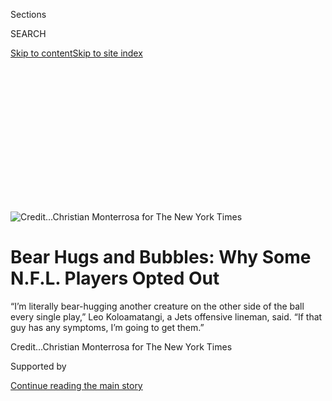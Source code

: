 <div id="app">

<div>

<div>

<div>

<div class="NYTAppHideMasthead css-ikk3s8 e1suatyy0">

<div class="section css-133zg39 e1suatyy2">

<div class="css-eph4ug er09x8g0">

<div class="css-6n7j50">

</div>

<span class="css-1dv1kvn">Sections</span>

<div class="css-10488qs">

<span class="css-1dv1kvn">SEARCH</span>

</div>

[Skip to content](#site-content)[Skip to site index](#site-index)

</div>

<div class="css-10698na e1huz5gh0">

</div>

</div>

</div>

</div>

<div data-aria-hidden="false">

<div id="site-content" role="main">

<div>

<div class="css-1aor85t" style="opacity:0.000000001;z-index:-1;visibility:hidden">

<div class="css-1hqnpie">

<div class="css-epjblv">

<span class="css-17xtcya">[Pro
Football](/section/sports/football)</span><span class="css-x15j1o">|</span><span class="css-fwqvlz">Bear
Hugs and Bubbles: Why Some N.F.L. Players Opted Out</span>

</div>

<div class="css-k008qs">

<div class="css-1iwv8en">

<span class="css-18z7m18"></span>

<div>

</div>

</div>

<span class="css-1n6z4y">https://nyti.ms/2PwsAt0</span>

<div class="css-1705lsu">

<div class="css-4xjgmj">

<div class="css-4skfbu" role="toolbar" data-aria-label="Social Media Share buttons, Save button, and Comments Panel with current comment count" data-testid="share-tools">

  - 
  - 
  - 
  - 
    
    <div class="css-6n7j50">
    
    </div>

  - 

</div>

</div>

</div>

</div>

</div>

</div>

<div id="NYT_TOP_BANNER_REGION" class="css-11qgg8s">

</div>

<div id="fullBleedHeaderContent">

<div class="css-9fsmc8">

![<span class="css-cnj6d5 e1z0qqy90" itemprop="copyrightHolder"><span class="css-1ly73wi e1tej78p0">Credit...</span><span><span>Christian
Monterrosa for The New York
Times</span></span></span>](https://static01.nyt.com/images/2020/08/08/sports/08nfl-optouts-1/merlin_175405419_33dfb7cf-fa3d-40d2-9094-3dc79fc00fc7-articleLarge.jpg?quality=75&auto=webp&disable=upscale)

</div>

<div class="css-1aqq9tq">

<div class="css-1vkm6nb ehdk2mb0">

# Bear Hugs and Bubbles: Why Some N.F.L. Players Opted Out

</div>

“I’m literally bear-hugging another creature on the other side of the
ball every single play,” Leo Koloamatangi, a Jets offensive lineman,
said. “If that guy has any symptoms, I’m going to get them.”

</div>

<div class="css-nwzfg5 e1gnum310">

<span class="css-1f9pvn2 football"></span><span class="css-cnj6d5 e1z0qqy90" itemprop="copyrightHolder"><span class="css-1ly73wi e1tej78p0">Credit...</span><span><span>Christian
Monterrosa for The New York Times</span></span></span>

</div>

<div id="sponsor-wrapper" class="css-1hyfx7x">

<div id="sponsor-slug" class="css-19vbshk">

Supported by

</div>

[Continue reading the main story](#after-sponsor)

<div id="sponsor" class="ad sponsor-wrapper" style="text-align:center;height:100%;display:block">

</div>

<div id="after-sponsor">

</div>

</div>

<div class="css-1wx1auc e1gnum311">

<div class="css-18e8msd">

<div class="css-vp77d3 epjyd6m0">

<div class="css-hus3qt ey68jwv0" data-aria-hidden="true">

[![Ben
Shpigel](https://static01.nyt.com/images/2018/02/20/multimedia/author-ben-shpigel/author-ben-shpigel-thumbLarge.jpg
"Ben Shpigel")](https://www.nytimes.com/by/ben-shpigel)

</div>

<div class="css-1baulvz">

By [<span class="css-1baulvz last-byline" itemprop="name">Ben
Shpigel</span>](https://www.nytimes.com/by/ben-shpigel)

</div>

</div>

  - 
    
    <div class="css-ld3wwf e16638kd2">
    
    Aug. 8, 2020Updated <span class="css-epvm6">10:40 a.m. ET</span>
    
    </div>

  - 
    
    <div class="css-4xjgmj">
    
    <div class="css-pvvomx" role="toolbar" data-aria-label="Social Media Share buttons, Save button, and Comments Panel with current comment count" data-testid="share-tools">
    
      - 
      - 
      - 
      - 
        
        <div class="css-6n7j50">
        
        </div>
    
      - 
    
    </div>
    
    </div>

</div>

</div>

</div>

<div class="section meteredContent css-1r7ky0e" name="articleBody" itemprop="articleBody">

<div class="css-1fanzo5 StoryBodyCompanionColumn">

<div class="css-53u6y8">

When his daughter, Marae, is old enough, Philadelphia Eagles receiver
Marquise Goodwin will teach her to put family first. He will say that
she should prioritize the people she loves most when making decisions.
He will share his own choice, made five months after she was born: He
will sit out the 2020 N.F.L. season.

Picking family over football during the coronavirus pandemic, Goodwin
was one of 68 players who the N.F.L. has listed as having opted out by
Thursday’s deadline even as the league, despite surging transmission
rates around the country, contends that the season will begin, as
scheduled, on Sept. 10.

The players who opted out represent a microcosm of N.F.L. rosters:
rookies and veterans, practice-squadders and starters, all of whom
determined after careful consideration to lessen one risk while
absorbing another. In order to keep themselves and their families safer,
they will sacrifice the chance to compete for a Super Bowl, forgo
showcasing themselves for more lucrative contracts and, in some cases,
cede starting jobs and roster spots that may or may not be there next
season.

As part of an [agreement between the N.F.L. and the Players
Association,](https://www.nytimes.com/2020/07/24/sports/football/nfl-players-regular-season-start.html)
players with one of the 15 medical conditions that the league regards as
high risk for contracting the virus could earn $350,000 this year, while
players who decided not to play will receive a $150,000 advance toward
next year’s salary.

</div>

</div>

<div class="css-1fanzo5 StoryBodyCompanionColumn">

<div class="css-53u6y8">

Half of the players who opted out are offensive and defensive linemen,
who are in closest contact with other players during practices and
games. Leo Koloamatangi, an offensive lineman on the Jets who opted out,
said he was resigned to contracting the virus had he chosen to play.

“Where I play, I’m literally bear-hugging another creature on the other
side of the ball every single play,” Koloamatangi, 26, said in an
interview. “If that guy has any symptoms, I’m going to get them.” He
added, “For myself, I couldn’t take those chances.”

Neither could Goodwin, 29, [whose family bore a string of personal
tragedies](https://www.espn.com/nfl/story/_/id/29301718/philadelphia-eagles-receiver-marquise-goodwin-wife-morgan-persevere-pain-promise-family).
He would not permit himself to perhaps cause another. His wife, Morgan,
twice endured pregnancy complications, losing a prematurely born son in
November 2017, and then, in November 2018, twin boys.

</div>

</div>

<div class="css-cfo9c3">

</div>

<div class="css-1fanzo5 StoryBodyCompanionColumn">

<div class="css-53u6y8">

The first time, Goodwin elected to play the same day, Nov. 12, for the
San Francisco 49ers, and after catching an 83-yard touchdown pass he
blew a kiss to the heavens. He was with the team for a game in Tampa,
Fla., the next year when Morgan woke up with contractions. She suggested
he come home but never explicitly said she needed him to, knowing how
seriously he took his career. He flew home, skipping the game, to be
with her.

</div>

</div>

<div class="css-1fanzo5 StoryBodyCompanionColumn">

<div class="css-53u6y8">

“I told myself at some point that I’ve got to hold it down for my
family,” Goodwin said in an interview. “I can’t let work and the check
and the money dictate decisions that I truly want to make.”

Goodwin had been expecting training camp to be pushed back and when it
wasn’t he grew stressed about leaving his family, outside Dallas. His
mother, Tamina, takes care of his younger sister, Deja, who has cerebral
palsy, and Morgan’s mother looks after a niece and a nephew. If either
Morgan or Marae fell ill there wouldn’t be a family member who could
care for them. Then he heard that Kansas City Chiefs guard [Laurent
Duvernay-Tardif](https://www.nytimes.com/2018/05/30/sports/laurent-duvernay-tardif-nfl-doctor-chiefs.html),
the only medical doctor playing in the N.F.L., was opting out. Other
players followed, and Goodwin felt more at peace with joining them.

</div>

</div>

<div class="css-79elbk" data-testid="photoviewer-wrapper">

<div class="css-z3e15g" data-testid="photoviewer-wrapper-hidden">

</div>

<div class="css-1a48zt4 ehw59r15" data-testid="photoviewer-children">

![<span class="css-16f3y1r e13ogyst0" data-aria-hidden="true">Koloamatangi
weighed all the factors, including his salary in the decision to opt
out. He will, in effect, be making about a fraction of his $750,000
salary — “an uncomfortable
difference.”</span><span class="css-cnj6d5 e1z0qqy90" itemprop="copyrightHolder"><span class="css-1ly73wi e1tej78p0">Credit...</span><span>Christian
Monterrosa for The New York
Times</span></span>](https://static01.nyt.com/images/2020/08/08/sports/08nfl-optout-2/merlin_175405431_2805b43b-c256-4edb-9224-c6e32bf4aeb4-articleLarge.jpg?quality=75&auto=webp&disable=upscale)

</div>

</div>

<div class="css-1fanzo5 StoryBodyCompanionColumn">

<div class="css-53u6y8">

“I’m always hesitant to make any serious moves because you never know
how the N.F.L. will treat you, you know?” Goodwin said. “I was super
excited because it was the first time in my life that I made a decision
I’m comfortable living with the result of, as far as work is concerned.”

<div id="NYT_MAIN_CONTENT_2_REGION" class="css-9tf9ac">

<div>

<div id="styln-prism-freeform-1595872471455" class="section interactive-content interactive-size-medium css-1ftcdic">

<div class="css-17ih8de interactive-body">

<div id="prism-freeform-block-1823" class="css-19mumt8" role="complementary" data-storyline="The Coronavirus Outbreak" data-truncated="false" tabindex="0">

<div class="css-a8d9oz">

<div>

### The Coronavirus Outbreak

#### Sports and the Virus

Updated Aug. 7, 2020

Here’s what’s happening as the world of sports slowly comes back to
life:

  -   - Baseball [tightened its virus
        protocols](https://www.nytimes.com/2020/08/06/sports/baseball/mlb-safety-protocols.html?action=click&pgtype=Article&state=default&region=MAIN_CONTENT_2&context=storylines_keepup)
        again: Players and staff members must wear masks in more places
        and cannot visit “bars, lounges or malls” when they are home.
      - With no live crowd noise as a buffer at baseball games,
        [on-field sounds are easy to
        hear](https://www.nytimes.com/2020/08/06/sports/baseball/mlb-swearing.html?action=click&pgtype=Article&state=default&region=MAIN_CONTENT_2&context=storylines_keepup)
        on broadcasts — and it’s not all rated PG.
      - The University of Connecticut [canceled its football
        season](https://www.nytimes.com/2020/08/05/sports/ncaafootball/coronavirus-uconn-cancels-football.html?action=click&pgtype=Article&state=default&region=MAIN_CONTENT_2&context=storylines_keepup),
        and Divisions II and III scrapped all of their fall
        championships.

<div id="styln-survey-component-1823" class="styln-survey-component">

</div>

</div>

</div>

</div>

</div>

</div>

</div>

</div>

For Koloamatangi, choosing to opt out was easy in one sense: He wanted
to protect his 9-month-old daughter, Aurora, and his stepfather, Sele,
who has heart problems, from the virus that killed two close relatives
and infected another.

But other, more complex components factored into what he called “the
hardest decision of my life.” Koloamatangi has spent his three N.F.L.
seasons bouncing between the practice squad and active rosters of the
Detroit Lions and Jets but has yet to appear in a regular season game.
He and his agent assessed the professional impact and Koloamatangi
deliberated with his wife, Athena, over the financial burden the family
would assume if he didn’t play. By taking the opt out, he would, in
effect, be making about a fraction of his $750,000 salary — “an
uncomfortable difference.”

“I had to take my losses and look my wife in the eyes,” Koloamatangi
said. “I did it to ensure the safety in my home.”

</div>

</div>

<div class="css-1fanzo5 StoryBodyCompanionColumn">

<div class="css-53u6y8">

Koloamatangi and his family have been sheltering in place in California
since March. The rising infection rates in New Jersey, where the Jets
train and play, prompted the team to [announce that it would
play](https://www.nytimes.com/2020/07/20/sports/football/jets-giants-rutgers-fans-metlife-stadium.html)
regular season home games without fans in MetLife Stadium or at training
camp.

Koloamatangi said he had spoken with a union rep every day since
mid-March, lobbing questions that he wanted answered. He knew it was
unfeasible for the N.F.L. to enter a so-called “bubble,” as the
[N.B.A.](https://www.nytimes.com/2020/07/22/sports/basketball/nba-bubble-practice.html)
and
[N.H.L.](https://www.nytimes.com/2020/07/06/sports/hockey/nhl-playoffs.html)
have. But as he and Athena debated their options, he wondered why the
N.F.L. refused to push back camp and the season, or introduce additional
safety measures — such as gloves or helmets with masks — that would
further mitigate his risk of infection. As it stands, the N.F.L.’s
testing protocol calls for players to be tested every day for the first
two weeks of training camp, and then every other day after that.  
  
Ultimately, Koloamatangi said, he didn’t feel confident enough to risk
the travel and contact that come with playing the game he loves.

“I’m happy my workplace will be safe, but what about when I have to go
out and perform my job?” he said. “What are you doing to ensure that
when I make full contact with the guy next to me, I’m not going to
contract the virus? Imagine going through an entire summer understanding
that you’re going to have to go to work at some point, but your job
doesn’t say anything about your work conditions until two weeks ago.”

Kyle Peko, a defensive tackle on the Denver Broncos, reached a similar
conclusion. Peko, 27, has moderate to severe asthma, among the medical
conditions the league regards as high risk. He has two young children
and a wife, Giuliana, who he said has been cancer-free for seven months.

</div>

</div>

<div class="css-79elbk" data-testid="photoviewer-wrapper">

<div class="css-z3e15g" data-testid="photoviewer-wrapper-hidden">

</div>

<div class="css-1a48zt4 ehw59r15" data-testid="photoviewer-children">

<div class="css-1xdhyk6 erfvjey0">

<span class="css-1ly73wi e1tej78p0">Image</span>

<div class="css-zjzyr8">

<div data-testid="lazyimage-container" style="height:257.77777777777777px">

</div>

</div>

</div>

<span class="css-16f3y1r e13ogyst0" data-aria-hidden="true">Kyle Peko, a
defensive tackle with the Denver Broncos, had his bags packed and his
truck gassed up for the 15-hour drive to training camp when he got an
email from the union that detailed his
options.</span><span class="css-cnj6d5 e1z0qqy90" itemprop="copyrightHolder"><span class="css-1ly73wi e1tej78p0">Credit...</span><span>Christian
Monterrosa for The New York Times</span></span>

</div>

</div>

<div class="css-1fanzo5 StoryBodyCompanionColumn">

<div class="css-53u6y8">

Their every discussion on opting out focused on the same question: How
could he play football without putting himself at risk?

Undrafted out of Oregon State in 2016, Peko has lived on the margins the
last four seasons, playing in 13 games. Normally he treasures this time
— rejoining teammates, preparing for camp, battling for a spot. On
July 26, two days before he was to report to camp, Peko had his bags
packed and his truck gassed up for the 15-hour drive from their home in
La Habra, Calif.

</div>

</div>

<div class="css-1fanzo5 StoryBodyCompanionColumn">

<div class="css-53u6y8">

That day, he said, he received an email from the union detailing his
options, and when he realized he could keep his family safe without
losing his job, he did not hesitate. He spoke to Broncos officials and
coaches, all of whom, he said, respected his choice.

“Trying to go back and play football during this pandemic,” Peko said in
an interview, “it was just hard to wrap my head around putting my family
at risk when I could do my part in trying to put this pandemic to rest.”

Instead, Peko will be taking the 12 credits he needs to complete his
college degree. Koloamatangi said he can concentrate on his two ventures
in Hawaii — [a nonprofit](https://www.hawaiitowardszero.org/) that
provides resources for people and business affected by the pandemic, and
a grocery delivery platform for older adults. Goodwin, meantime, can’t
wait to bond more with Marae.

Sometimes, safe at home, when she sneezes or coughs, he startles. Then
he remembers what he did, and he thinks to himself, “Dang, I’m glad I
didn’t put her in that situation.”

</div>

</div>

<div>

</div>

</div>

<div>

</div>

<div>

</div>

<div>

</div>

<div>

<div id="bottom-wrapper" class="css-1ede5it">

<div id="bottom-slug" class="css-l9onyx">

Advertisement

</div>

[Continue reading the main story](#after-bottom)

<div id="bottom" class="ad bottom-wrapper" style="text-align:center;height:100%;display:block;min-height:90px">

</div>

<div id="after-bottom">

</div>

</div>

</div>

</div>

</div>

## Site Index

<div>

</div>

## Site Information Navigation

  - [© <span>2020</span> <span>The New York Times
    Company</span>](https://help.nytimes.com/hc/en-us/articles/115014792127-Copyright-notice)

<!-- end list -->

  - [NYTCo](https://www.nytco.com/)
  - [Contact
    Us](https://help.nytimes.com/hc/en-us/articles/115015385887-Contact-Us)
  - [Work with us](https://www.nytco.com/careers/)
  - [Advertise](https://nytmediakit.com/)
  - [T Brand Studio](http://www.tbrandstudio.com/)
  - [Your Ad
    Choices](https://www.nytimes.com/privacy/cookie-policy#how-do-i-manage-trackers)
  - [Privacy](https://www.nytimes.com/privacy)
  - [Terms of
    Service](https://help.nytimes.com/hc/en-us/articles/115014893428-Terms-of-service)
  - [Terms of
    Sale](https://help.nytimes.com/hc/en-us/articles/115014893968-Terms-of-sale)
  - [Site Map](https://spiderbites.nytimes.com)
  - [Help](https://help.nytimes.com/hc/en-us)
  - [Subscriptions](https://www.nytimes.com/subscription?campaignId=37WXW)

</div>

</div>

</div>

</div>
